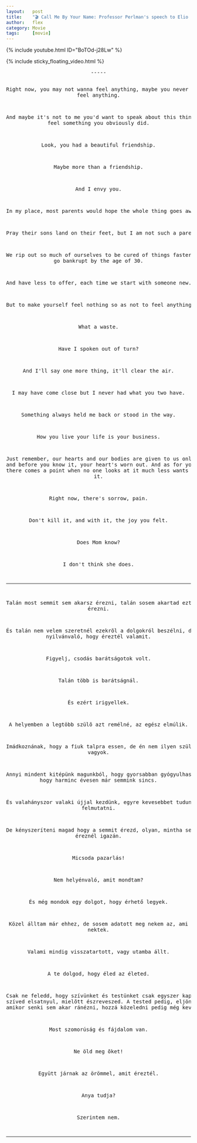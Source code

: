 ```yaml
---
layout:   post
title:    "🎬 Call Me By Your Name: Professor Perlman's speech to Elio "
author:   flex
category: Movie
tags:     [movie]
---
```


{% include youtube.html ID="BoTOd-j28Lw" %}

<!-- break -->

{% include sticky_floating_video.html %}

<div id="lyrics">

<center><pre>
-----

Right now, you may not wanna feel anything, maybe you never wanted to feel anything.

And maybe it's not to me you'd want to speak about this things but feel something you obviously did.

Look, you had a beautiful friendship.

Maybe more than a friendship.

And I envy you.

In my place, most parents would hope the whole thing goes away.

Pray their sons land on their feet, but I am not such a parent.

We rip out so much of ourselves to be cured of things faster, that we go bankrupt by the age of 30.

And have less to offer, each time we start with someone new.

But to make yourself feel nothing so as not to feel anything.

What a waste.

Have I spoken out of turn?

And I'll say one more thing, it'll clear the air.

I may have come close but I never had what you two have.

Something always held me back or stood in the way.

How you live your life is your business.

Just remember, our hearts and our bodies are given to us only once, and before you know it, your heart's worn out. And as for your body, there comes a point when no one looks at it much less wants to come near it.

Right now, there's sorrow, pain.

Don't kill it, and with it, the joy you felt.

Does Mom know?

I don't think she does.

-----

Talán most semmit sem akarsz érezni, talán sosem akartad ezt érezni.

És talán nem velem szeretnél ezekrõl a dolgokról beszélni, de nyilvánvaló, hogy éreztél valamit.

Figyelj, csodás barátságotok volt.

Talán több is barátságnál.

És ezért irigyellek.

A helyemben a legtöbb szülõ azt remélné, az egész elmúlik.

Imádkoznának, hogy a fiuk talpra essen, de én nem ilyen szülõ vagyok.

Annyi mindent kitépünk magunkból, hogy gyorsabban gyógyulhassunk, hogy harminc évesen már semmink sincs.

És valahányszor valaki újjal kezdünk, egyre kevesebbet tudunk felmutatni.

De kényszeríteni magad hogy a semmit érezd, olyan, mintha semmit sem éreznél igazán.

Micsoda pazarlás!

Nem helyénvaló, amit mondtam?

És még mondok egy dolgot, hogy érhető legyek.

Közel álltam már ehhez, de sosem adatott meg nekem az, ami nektek.

Valami mindig visszatartott, vagy utamba állt.

A te dolgod, hogy éled az életed.

Csak ne feledd, hogy szívünket és testünket csak egyszer kapjuk, és a szíved elsatnyul, mielõtt észreveszed. A tested pedig, eljön az idõ,
amikor senki sem akar ránézni, hozzá közeledni pedig még kevésbé.

Most szomorúság és fájdalom van.

Ne öld meg õket!

Együtt járnak az örömmel, amit éreztél.

Anya tudja?

Szerintem nem.

-----
</pre></center></div>